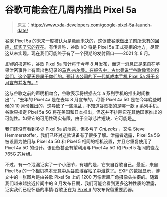 # 谷歌可能会在几周内推出 Pixel 5a

> 原文：<https://www.xda-developers.com/google-pixel-5a-launch-date/>

谷歌 Pixel 5a 的未来一度被认为是悬而未决的，这促使谷歌[做出了前所未有的回应，证实了它的存在](https://www.xda-developers.com/google-pixel-5a-canceled/)。有传言称，谷歌 I/O 将是 Pixel 5a 正式亮相的地方，尽管这从未实现。现在我们可能终于有了一个预期的发射窗口——2021 年 8 月。

*彭博*的[报道](https://www.bloomberg.com/news/newsletters/2021-06-27/big-ipads-apple-car-changes-amazon-ar-glasses-inside-big-tech-labs)称，谷歌 Pixel 5a 预计将于今年 8 月发布，而这一消息正是来自在苹果泄密事件上有着出色记录的[马克·古尔曼。在报告中，古尔曼说*“谷歌像素的粉丝们，这个夏天是属于你们的。预计该公司的下一代低成本手机 Pixel 5a 将于 8 月宣布并发布。*](https://www.xda-developers.com/apple-ipad-mini-6-leak-2021/)

这与谷歌之前的声明相吻合，谷歌表示将根据去年 a 系列手机的推出时间推出“*”。*“去年的 Pixel 4a 是在去年 8 月宣布的，尽管 Pixel 4a 5G 是在今年晚些时候的 10 月份推出的，这导致了一些混乱，不知道谷歌指的是哪一款 a 系列手机。谷歌只指定 Pixel 5a 5G 将在美国和日本推出，但这并不排除它在其他国家推出的可能性。如果它的可用性确实有限，由于全球芯片短缺，它可能是[。](https://www.xda-developers.com/xiaomi-warns-global-chip-shortage-increase-phone-price/)

我们还没有看到多少 Pixel 5a 的泄露，但多亏了 *OnLeaks* ，又名 Steve Hemmerstoffer，我们已经对这款设备有了很多了解。泄露者透露，Pixel 5a 5G 被设置为使用与 Pixel 4a 5G 和 Pixel 5 相同的相机设置，并且它重复使用了 Pixel 4a 5G 的设计。该设备甚至有望利用与 Pixel 4a 5G 和 Pixel 5 相同的骁龙 765G 芯片组。

不过，有一个泄漏证实了一个小细节，有趣的是，它来自谷歌自己。最近，来自 Pixel 5a 的一个[相机样本无意中从谷歌博客帖子中泄露了](https://www.xda-developers.com/google-may-have-shared-photo-pixel-5a/)。EXIF 的数据显示，博文中的一张图片是由谷歌 Pixel 5a 上的 1200 万像素超广角摄像头拍摄的。随着我们越来越接近传闻中的 8 月发布日期，我们可能会看到更多这种性质的泄露，证实我们已经怀疑的事情:谷歌正在为 [Pixel 6](https://www.xda-developers.com/google-pixel-6/) 的发布保留重要武器。